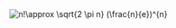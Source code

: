 <img src="https://latex.codecogs.com/png.latex?n!\approx&space;\sqrt{2&space;\pi&space;n}&space;(\frac{n}{e})^{n}" title="n!\approx \sqrt{2 \pi n} (\frac{n}{e})^{n}" />
